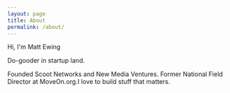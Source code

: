 ```yaml
---
layout: page
title: About
permalink: /about/
---
```


Hi, I'm Matt Ewing

Do-gooder in startup land.

Founded Scoot Networks and New Media Ventures. Former National Field Director at MoveOn.org.I love to build stuff that matters.
	
